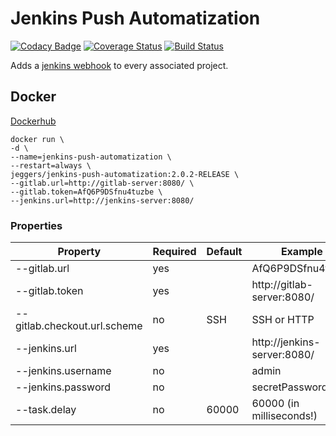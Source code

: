 Jenkins Push Automatization
===========================

[![Codacy Badge](https://api.codacy.com/project/badge/Grade/68b851244e904f60abba9cca74c2ead1)](https://www.codacy.com/app/eggers-julian/jenkins-push-automatization)
[![Coverage Status](https://coveralls.io/repos/julian-eggers/jenkins-push-automatization/badge.svg?branch=master&service=github)](https://coveralls.io/github/julian-eggers/jenkins-push-automatization?branch=master)
[![Build Status](https://travis-ci.org/julian-eggers/jenkins-push-automatization.svg?branch=master)](https://travis-ci.org/julian-eggers/jenkins-push-automatization)

Adds a [jenkins webhook](http://kohsuke.org/2011/12/01/polling-must-die-triggering-jenkins-builds-from-a-git-hook/) to every associated project.

## Docker
[Dockerhub](https://hub.docker.com/r/jeggers/jenkins-push-automatization/)

```
docker run \
-d \
--name=jenkins-push-automatization \
--restart=always \
jeggers/jenkins-push-automatization:2.0.2-RELEASE \
--gitlab.url=http://gitlab-server:8080/ \
--gitlab.token=AfQ6P9DSfnu4tuzbe \
--jenkins.url=http://jenkins-server:8080/
```

### Properties
| Property | Required | Default | Example |
| -------- | -------- | ------- | ------- |
| --gitlab.url | yes |  | AfQ6P9DSfnu4tuzbe |
| --gitlab.token | yes |  | http://gitlab-server:8080/ |
| --gitlab.checkout.url.scheme | no | SSH | SSH or HTTP |
| --jenkins.url | yes |  | http://jenkins-server:8080/ |
| --jenkins.username | no |  | admin |
| --jenkins.password | no |  | secretPassword |
| --task.delay | no | 60000 | 60000 (in milliseconds!) |
